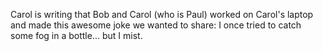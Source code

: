 Carol is writing that Bob and Carol (who is Paul) worked on Carol's laptop and made this awesome joke we wanted to share:
I once tried to catch some fog in a bottle... but I mist.